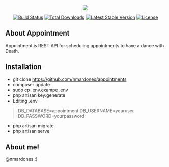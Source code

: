 <p align="center"><img src="https://laravel.com/assets/img/components/logo-laravel.svg"></p>

<p align="center">
<a href="https://travis-ci.org/laravel/framework"><img src="https://travis-ci.org/laravel/framework.svg" alt="Build Status"></a>
<a href="https://packagist.org/packages/laravel/framework"><img src="https://poser.pugx.org/laravel/framework/d/total.svg" alt="Total Downloads"></a>
<a href="https://packagist.org/packages/laravel/framework"><img src="https://poser.pugx.org/laravel/framework/v/stable.svg" alt="Latest Stable Version"></a>
<a href="https://packagist.org/packages/laravel/framework"><img src="https://poser.pugx.org/laravel/framework/license.svg" alt="License"></a>
</p>

## About Appointment

Appointment is REST API for scheduling appointments to have a dance with Death.

## Installation

* git clone https://github.com/nmardones/appointments
* composer update
* sudo cp .env.exampe .env
* php artisan key:generate
* Editing .env
> DB_DATABASE=appointment
> DB_USERNAME=youruser
> DB_PASSWORD=yourpassword
* php artisan migrate
* php artisan serve

## About me!

@nmardones :)
